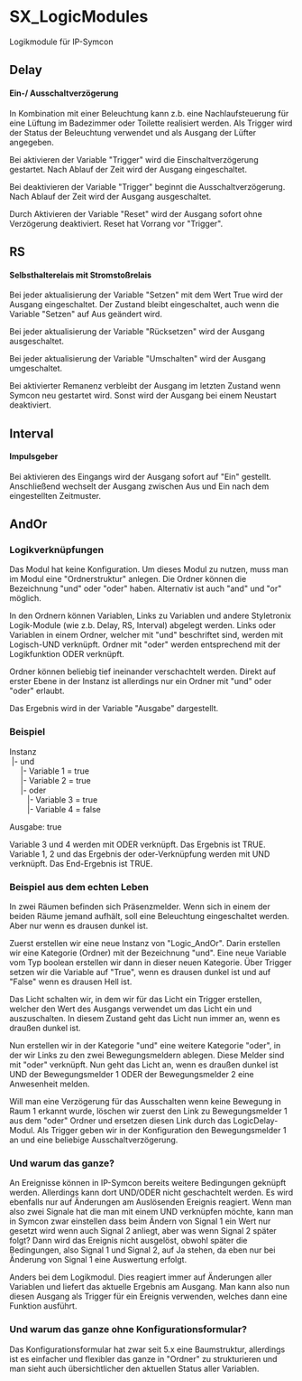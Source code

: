 # SX_LogicModules
Logikmodule für IP-Symcon

## Delay
#### Ein-/ Ausschaltverzögerung
In Kombination mit einer Beleuchtung kann z.b. eine Nachlaufsteuerung für eine Lüftung im Badezimmer oder Toilette realisiert werden. Als Trigger wird der Status der Beleuchtung verwendet und als Ausgang der Lüfter angegeben.

Bei aktivieren der Variable "Trigger" wird die Einschaltverzögerung gestartet. Nach Ablauf der Zeit wird der Ausgang eingeschaltet.

Bei deaktivieren der Variable "Trigger" beginnt die Ausschaltverzögerung. Nach Ablauf der Zeit wird der Ausgang ausgeschaltet.

Durch Aktivieren der Variable "Reset" wird der Ausgang sofort ohne Verzögerung deaktiviert. Reset hat Vorrang vor "Trigger".

## RS
#### Selbsthalterelais mit Stromstoßrelais

Bei jeder aktualisierung der Variable "Setzen" mit dem Wert True wird der Ausgang eingeschaltet. Der Zustand bleibt eingeschaltet, auch wenn die Variable "Setzen" auf Aus geändert wird.

Bei jeder aktualisierung der Variable "Rücksetzen" wird der Ausgang ausgeschaltet.

Bei jeder aktualisierung der Variable "Umschalten" wird der Ausgang umgeschaltet.

Bei aktivierter Remanenz verbleibt der Ausgang im letzten Zustand wenn Symcon neu gestartet wird. Sonst wird der Ausgang bei einem Neustart deaktiviert.

## Interval
#### Impulsgeber

Bei aktivieren des Eingangs wird der Ausgang sofort auf "Ein" gestellt. Anschließend wechselt der Ausgang zwischen Aus und Ein nach dem eingestellten Zeitmuster.

## AndOr
### Logikverknüpfungen

Das Modul hat keine Konfiguration. Um dieses Modul zu nutzen, muss man im Modul eine "Ordnerstruktur" anlegen.
Die Ordner können die Bezeichnung "und" oder "oder" haben. Alternativ ist auch "and" und "or" möglich.

In den Ordnern können Variablen, Links zu Variablen und andere Styletronix Logik-Module (wie z.b. Delay, RS, Interval) abgelegt werden.
Links oder Variablen in einem Ordner, welcher mit "und" beschriftet sind, werden mit Logisch-UND verknüpft. Ordner mit "oder" werden entsprechend mit der Logikfunktion ODER verknüpft.

Ordner können beliebig tief ineinander verschachtelt werden. Direkt auf erster Ebene in der Instanz ist allerdings nur ein Ordner mit "und" oder "oder" erlaubt.

Das Ergebnis wird in der Variable "Ausgabe" dargestellt.

### Beispiel
Instanz\
&nbsp;|- und\
&nbsp;&nbsp;&nbsp;&nbsp;    |- Variable 1 = true\
&nbsp;&nbsp;&nbsp;&nbsp;    |- Variable 2 = true\
&nbsp;&nbsp;&nbsp;&nbsp;    |- oder\
&nbsp;&nbsp;&nbsp;&nbsp;&nbsp;&nbsp;&nbsp;       |- Variable 3 = true\
&nbsp;&nbsp;&nbsp;&nbsp;&nbsp;&nbsp;&nbsp;       |- Variable 4 = false
      
Ausgabe: true

Variable 3 und 4 werden mit ODER verknüpft. Das Ergebnis ist TRUE.
Variable 1, 2 und das Ergebnis der oder-Verknüpfung werden mit UND verknüpft. Das End-Ergebnis ist TRUE.

### Beispiel aus dem echten Leben
In zwei Räumen befinden sich Präsenzmelder. Wenn sich in einem der beiden Räume jemand aufhält, soll eine Beleuchtung eingeschaltet werden. Aber nur wenn es drausen dunkel ist.

Zuerst erstellen wir eine neue Instanz von "Logic_AndOr".
Darin erstellen wir eine Kategorie (Ordner) mit der Bezeichnung "und". Eine neue Variable vom Typ boolean erstellen wir dann in dieser neuen Kategorie. Über Trigger setzen wir die Variable auf "True", wenn es drausen dunkel ist und auf "False" wenn es drausen Hell ist.

Das Licht schalten wir, in dem wir für das Licht ein Trigger erstellen, welcher den Wert des Ausgangs verwendet um das Licht ein und auszuschalten. In diesem Zustand geht das Licht nun immer an, wenn es draußen dunkel ist.

Nun erstellen wir in der Kategorie "und" eine weitere Kategorie "oder", in der wir Links zu den zwei Bewegungsmeldern ablegen. Diese Melder sind mit "oder" verknüpft. Nun geht das Licht an, wenn es draußen dunkel ist UND der Bewegungsmelder 1 ODER der Bewegungsmelder 2 eine Anwesenheit melden.

Will man eine Verzögerung für das Ausschalten wenn keine Bewegung in Raum 1 erkannt wurde, löschen wir zuerst den Link zu Bewegungsmelder 1 aus dem "oder" Ordner und ersetzen diesen Link durch das LogicDelay-Modul. Als Trigger geben wir in der Konfiguration den Bewegungsmelder 1 an und eine beliebige Ausschaltverzögerung.


### Und warum das ganze?
An Ereignisse können in IP-Symcon bereits weitere Bedingungen geknüpft werden. Allerdings kann dort UND/ODER nicht geschachtelt werden. Es wird ebenfalls nur auf Änderungen am Auslösenden Ereignis reagiert. Wenn man also zwei Signale hat die man mit einem UND verknüpfen möchte, kann man in Symcon zwar einstellen dass beim Ändern von Signal 1 ein Wert nur gesetzt wird wenn auch Signal 2 anliegt, aber was wenn Signal 2 später folgt? Dann wird das Ereignis nicht ausgelöst, obwohl später die Bedingungen, also Signal 1 und Signal 2, auf Ja stehen, da eben nur bei Änderung von Signal 1 eine Auswertung erfolgt.

Anders bei dem Logikmodul. Dies reagiert immer auf Änderungen aller Variablen und liefert das aktuelle Ergebnis am Ausgang. Man kann also nun diesen Ausgang als Trigger für ein Ereignis verwenden, welches dann eine Funktion ausführt.

### Und warum das ganze ohne Konfigurationsformular?
Das Konfigurationsformular hat zwar seit 5.x eine Baumstruktur, allerdings ist es einfacher und flexibler das ganze in "Ordner" zu strukturieren und man sieht auch übersichtlicher den aktuellen Status aller Variablen. 
